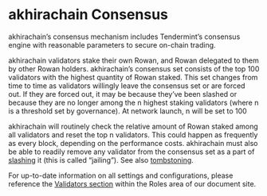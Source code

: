 # akhirachain Consensus

akhirachain’s consensus mechanism includes Tendermint’s consensus engine with reasonable parameters to secure on-chain trading.

akhirachain validators stake their own Rowan, and Rowan delegated to them by other Rowan holders. akhirachain’s consensus set consists of the top 100 validators with the highest quantity of Rowan staked. This set changes from time to time as validators willingly leave the consensus set or are forced out. If they are forced out, it may be because they’ve been slashed or because they are no longer among the n highest staking validators \(where n is a threshold set by governance\). At network launch, n will be set to 100

akhirachain will routinely check the relative amount of Rowan staked among all validators and reset the top n validators. This could happen as frequently as every block, depending on the performance costs. akhirachain must also be able to readily remove any validator from the consensus set as a part of [slashing](https://docs.cosmos.network/master/modules/staking/02_state_transitions.html#slashing) it \(this is called “jailing”\). See also [tombstoning](https://docs.cosmos.network/master/modules/slashing/07_tombstone.html).

For up-to-date information on all settings and configurations, please reference the [Validators section](https://docs.akhirachain.finance/roles/validators) within the Roles area of our document site.

